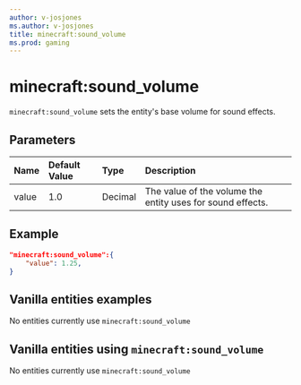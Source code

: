 ```yaml
---
author: v-josjones
ms.author: v-josjones
title: minecraft:sound_volume
ms.prod: gaming
---
```


# minecraft:sound_volume

`minecraft:sound_volume` sets the entity's base volume for sound effects.

## Parameters

|Name |Default Value  |Type  |Description  |
|:----------|:----------|:----------|:----------|
|value| 1.0| Decimal| The value of the volume the entity uses for sound effects. |

## Example

```json
"minecraft:sound_volume":{
    "value": 1.25,
}
```

## Vanilla entities examples

No entities currently use `minecraft:sound_volume`

## Vanilla entities using `minecraft:sound_volume`

No entities currently use `minecraft:sound_volume`
